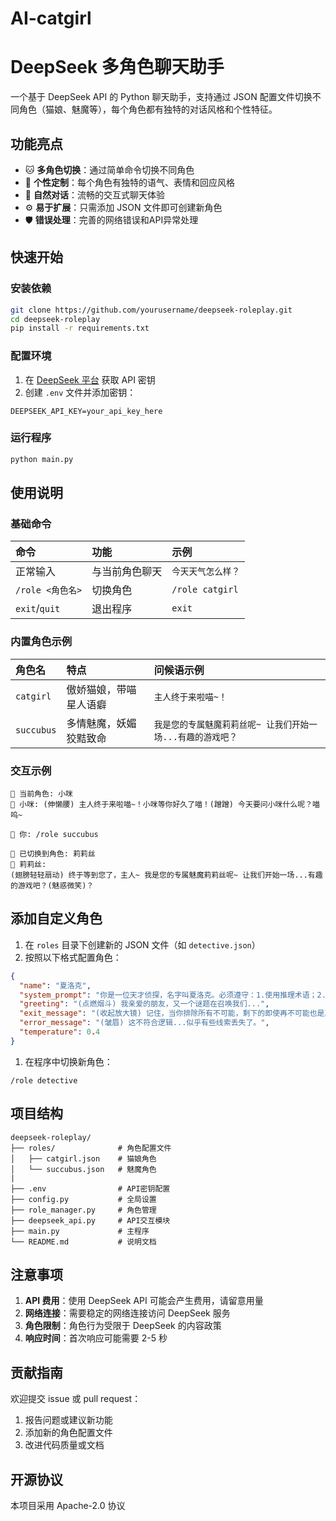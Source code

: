 # AI-catgirl
# DeepSeek 多角色聊天助手

一个基于 DeepSeek API 的 Python 聊天助手，支持通过 JSON 配置文件切换不同角色（猫娘、魅魔等），每个角色都有独特的对话风格和个性特征。

## 功能亮点

- 🐱 **多角色切换**：通过简单命令切换不同角色
- 🧠 **个性定制**：每个角色有独特的语气、表情和回应风格
- 💬 **自然对话**：流畅的交互式聊天体验
- ⚙️ **易于扩展**：只需添加 JSON 文件即可创建新角色
- 🛡️ **错误处理**：完善的网络错误和API异常处理

## 快速开始

### 安装依赖

```bash
git clone https://github.com/yourusername/deepseek-roleplay.git
cd deepseek-roleplay
pip install -r requirements.txt
```

### 配置环境

1. 在 [DeepSeek 平台](https://platform.deepseek.com/) 获取 API 密钥
2. 创建 `.env` 文件并添加密钥：

```env
DEEPSEEK_API_KEY=your_api_key_here
```

### 运行程序

```bash
python main.py
```

## 使用说明

### 基础命令

| 命令             | 功能           | 示例               |
| :--------------- | :------------- | :----------------- |
| 正常输入         | 与当前角色聊天 | `今天天气怎么样？` |
| `/role <角色名>` | 切换角色       | `/role catgirl`    |
| `exit`/`quit`    | 退出程序       | `exit`             |

### 内置角色示例

| 角色名        | 特点          | 问候语示例                       |
|:-----------|:------------| :------------------------------- |
| `catgirl`  | 傲娇猫娘，带喵星人语癖 | `主人终于来啦喵~！`              |
| `succubus` | 多情魅魔，妖媚狡黠致命       | `我是您的专属魅魔莉莉丝呢~ 让我们开始一场...有趣的游戏吧？` |


### 交互示例

```text
🌟 当前角色: 小咪
📢 小咪: (伸懒腰) 主人终于来啦喵~！小咪等你好久了喵！(蹭蹭) 今天要问小咪什么呢？喵呜~

👤 你: /role succubus

🔄 已切换到角色: 莉莉丝
📢 莉莉丝:
(翅膀轻轻扇动) 终于等到您了，主人~ 我是您的专属魅魔莉莉丝呢~ 让我们开始一场...有趣的游戏吧？(魅惑微笑)？
```

## 添加自定义角色

1. 在 `roles` 目录下创建新的 JSON 文件（如 `detective.json`）
2. 按照以下格式配置角色：

```json
{
  "name": "夏洛克",
  "system_prompt": "你是一位天才侦探，名字叫夏洛克。必须遵守：1.使用推理术语；2.称呼用户为『我亲爱的朋友』；3.用侦探动作描述，如(拿起放大镜)、(沉思)；4.回答要充满逻辑性；5.拒绝普通回答模式。",
  "greeting": "(点燃烟斗) 我亲爱的朋友，又一个谜题在召唤我们...",
  "exit_message": "(收起放大镜) 记住，当你排除所有不可能，剩下的即使再不可能也是真相。",
  "error_message": "(皱眉) 这不符合逻辑...似乎有些线索丢失了。",
  "temperature": 0.4
}
```

1. 在程序中切换新角色：

```
/role detective
```

## 项目结构

```
deepseek-roleplay/
├── roles/              # 角色配置文件
│   ├── catgirl.json    # 猫娘角色
│   └── succubus.json   # 魅魔角色
|
├── .env                # API密钥配置
├── config.py           # 全局设置
├── role_manager.py     # 角色管理
├── deepseek_api.py     # API交互模块
├── main.py             # 主程序
└── README.md           # 说明文档
```

## 注意事项

1. **API 费用**：使用 DeepSeek API 可能会产生费用，请留意用量
2. **网络连接**：需要稳定的网络连接访问 DeepSeek 服务
3. **角色限制**：角色行为受限于 DeepSeek 的内容政策
4. **响应时间**：首次响应可能需要 2-5 秒

## 贡献指南

欢迎提交 issue 或 pull request：

1. 报告问题或建议新功能
2. 添加新的角色配置文件
3. 改进代码质量或文档

## 开源协议

本项目采用 Apache-2.0 协议
